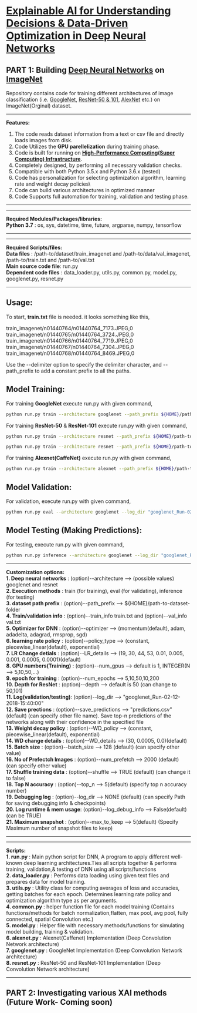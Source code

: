 # [Explainable AI for Understanding Decisions & Data-Driven Optimization in Deep Neural Networks](https://www.researchgate.net/publication/326586154_Explainable_AI_for_Understanding_Decisions_and_Data-Driven_Optimization_of_the_Choquet_Integral)

## PART 1: Building [Deep Neural Networks](https://en.wikipedia.org/wiki/Deep_learning#Deep_neural_networks) on [ImageNet](http://www.image-net.org/) 
Repository contains code for training different architectures of image classification (i.e. [GoogleNet](https://www.cs.unc.edu/~wliu/papers/GoogLeNet.pdf), [ResNet-50 & 101](https://arxiv.org/abs/1512.03385), [AlexNet](https://papers.nips.cc/paper/4824-imagenet-classification-with-deep-convolutional-neural-networks.pdf) etc.) on ImageNet(Orginal) dataset.

**************************
**Features:**
1. The code reads dataset information from a text or csv file and directly loads images from disk.
2. Code Utilizes the __GPU parellelization__ during training phase.
3. Code is built for running on __[High-Performance Computing(Super Computing) Infrastructure](https://en.wikipedia.org/wiki/Supercomputer)__.
4. Completely designed, by performing all necessary validation checks.
5. Compatible with both Python 3.5.x and Python 3.6.x (tested)
6. Code has personalization for selecting optimization algorithm, learning rate and weight decay policies\
7. Code can build various architectures in optimized manner
8. Code Supports full automation for training, validation and testing phase.
**************************

**************************
**Required Modules/Packages/libraries:**\
__Python 3.7__ : os, sys, datetime, time, future, argparse, numpy, tensorflow
**************************

**************************
**Required Scripts/files:**\
__Data files__           : /path-to/dataset/train_imagenet and /path-to/data/val_imagenet, /path-to/train.txt and /path-to/val.txt \
__Main source code file__: run.py \
__Dependent code files__ : data_loader.py, utils.py, common.py, model.py, googlenet.py, resnet.py
**************************

## Usage: 

To start, __train.txt__ file is needed. it looks something like this,

train_imagenet/n01440764/n01440764_7173.JPEG,0\
train_imagenet/n01440765/n01440764_3724.JPEG,0\
train_imagenet/n01440766/n01440764_7719.JPEG,0\
train_imagenet/n01440767/n01440764_7304.JPEG,0\
train_imagenet/n01440768/n01440764_8469.JPEG,0

Use the --delimiter option to specify the delimiter character, and --path_prefix to add a constant prefix to all the paths.

## Model Training:

For training __GoogleNet__ execute run.py with given command,

```bash
python run.py train --architecture googlenet --path_prefix ${HOME}/path-to-dataset-folder --train_info train.txt --optimizer adam --num_epochs 5
```
For training __ResNet-50__ & __ResNet-101__ execute run.py with given command,

```bash
python run.py train --architecture resnet --path_prefix ${HOME}/path-to-dataset-folder --train_info train.txt --optimizer adam --num_epochs 5 --depth 50
```
```bash
python run.py train --architecture resnet --path_prefix ${HOME}/path-to-dataset-folder --train_info train.txt --optimizer adam --num_epochs 5 --depth 101
```

For training __Alexnet(CaffeNet)__ execute run.py with given command,

```bash
python run.py train --architecture alexnet --path_prefix ${HOME}/path-to-dataset-folder --train_info train.txt --optimizer adam --num_epochs 5
```

## Model Validation:

For validation, execute run.py with given command,

```bash
python run.py eval --architecture googlenet --log_dir "googlenet_Run-02-12-2018-15:40:00" --path_prefix /path/to/imagenet/train/ --val_info val.txt
```
## Model Testing (Making Predictions):

For testing, execute run.py with given command,

```bash
python run.py inference --architecture googlenet --log_dir "googlenet_Run-02-12-2018-15:40:00" --path_prefix /path/to/imagenet/train/ --val_info val.txt --save_predictions preds.txt
```

**************************
**Customization options:**\
__1.  Deep neural networks__   : (option)--architecture --> (possible values)  googlenet and resnet \
__2.  Execution methods__      : train (for training), eval (for validating), inference (for testing) \
__3.  dataset path prefix__    : (option)--path_prefix  --> ${HOME}/path-to-dataset-folder \
__4.  Train/validation info__  : (option)--train_info train.txt and (option)--val_info val.txt \
__5.  Optimizer for DNN__      : (option)--optimizer --> (momentum(default), adam, adadelta, adagrad, rmsprop, sgd) \
__6.  learning rate policy__   : (option)--policy_type --> (constant, piecewise_linear(default), exponential) \
__7.  LR Change detials__      : (option)--LR_details --> (19, 30, 44, 53, 0.01, 0.005, 0.001, 0.0005, 0.0001)(default)\
__8.  GPU numbers(Training)__  : (option)--num_gpus --> default is 1, INTEGER(N --> 5,10,50,...) \
__9.  epoch for training__     : (option)--num_epochs --> 5,10,50,10,200 \
__10. Depth for ResNet__       : (option)--depth --> default is 50 (can change to 50,101)\
__11. Log(validation/testing)__: (option)--log_dir --> "googlenet_Run-02-12-2018-15:40:00"\
__12. Save prections__         : (option)--save_predictions --> "predictions.csv" (default) (can specify other file name). Save top-n predictions of the networks along with their confidence in the specified file\
__13. Weight decay policy__    : (option)--WD_policy --> (constant, piecewise_linear(default), exponential) \
__14. WD change details__      : (option)--WD_details --> (30, 0.0005, 0.0)(default)\
__15. Batch size__             : (option)--batch_size --> 128 (default) (can specify other value)\
__16. No of Prefectch Images__ : (option)--num_prefetch --> 2000 (default) (can specify other value)\
__17. Shuffle training data__  : (option)--shuffle --> TRUE (default) (can change it to false)\
__18. Top N accuracy__         : (option)--top_n --> 5(default) (specify top n accuracy number) \
__19. Debugging log__          : (option)--log_dir --> NONE (default) (can specify Path for saving debugging info & checkpoints)\
__20. Log runtime & mem usage__: (option)--log_debug_info --> False(default) (can be TRUE)\
__21. Maximum snapshot__       : (option)--max_to_keep --> 5(default) (Specify Maximum number of snapshot files to keep)
**************************

**************************
**Scripts:**\
__1. run.py__          : Main python script for DNN, A program to apply different well-known deep learning architectures.Ties all scripts together & performs training, validation,& testing of DNN using all scripts/functions\
__2. data_loader.py__  : Performs data loading using given text files and prepares data for model training. \
__3. utils.py__        : Utility class for computing averages of loss and accuracies, getting batches for each epoch. Determines learning rate policy and optimization algorithm type as per arguments.\
__4. common.py__       : helper function file for each model training (Contains functions/methods for batch normalization,flatten, max pool, avg pool, fully connected, spatial Convolution etc.)\
__5. model.py__        : Helper file with necessary methods/functions for simulating model building, training & validation.\
__6. alexnet.py__      : Alexnet(Caffenet) Implementation (Deep Convolution Network architecture)\
__7. googlenet.py__    : GoogleNet Implementation (Deep Convolution Network architecture) \
__8. resnet.py__       : ResNet-50 and ResNet-101 Implementation (Deep Convolution Network architecture)
**************************

## PART 2: Investigating various XAI methods (Future Work- Coming soon)
